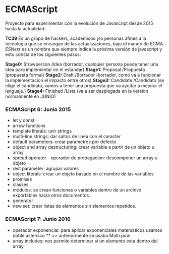 # ECMAScript
Proyecto para experimentar con la evolución de Javascript desde 2015 hasta la actualidad.

**TC39** Es un grupo de hackers, academicos y/o personas afines a la tecnologia que se encargan de las actualizaciones, bajo el mando de ECMA.
*ESNext* es un nombre que siempre indica la próxima versión de javascript y esto consta de los siguientes pasos:

**Stage0:** Strawperson /Idea (borrador, cualquier persona puede tener una idea para implementar en el estandar)
**Stage1:** Proposal /Propuesta (propuesta formal)
**Stage2:** Draft /Borrador (borrador, como va a funcionar la implementacion el impacto entre otros)
**Stage3:** Candidate /Candidato (se elige el candidato, vamos a tener una propuesta que va ayudar a mejorar el lenguaje.)
**Stage4:** Finished /Lista (va a ser desplegada en la version normalmente en JUNIO)

### ECMAScript 6: Junio 2015
- let y const
- arrow functions
- template literals: unir strings
- multi-line strings: dar saltos de linea con el caracter `
- default parameters: crear parametros por defecto
- object and array destructuring: crear variable a partir de un objeto u array
- spread operator - operador de propagacion: descomponer un array u objeto
- rest parameter: agrupar valores
- object literals: crear un objeto basado en el nombre de las variables
- promises
- classes
- modulos: se crean funciones o variables dentro de un archivo exportables hacia otros documentos.
- generator
- new set: crear listas de elementos sin elementos repetidos.


### ECMAScript 7: Junio 2016
- operador exponencial: para aplicar exponenciales matematicos usamos doble asterisco ** >> anteriormente se usaba Math.pow
- array includes: nos permite determinar si un elemento esta dentro del array